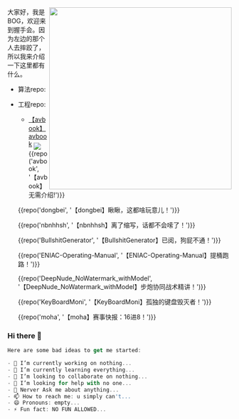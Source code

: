 
<img align='right' src='https://s3.bmp.ovh/imgs/2021/12/6b6236406ebd157d.jpg' width='410px'>
大家好，我是BOG，欢迎来到握手会。因为左边的那个人去摔跤了，所以我来介绍一下这里都有什么。

+ 算法repo:
+ 工程repo:

    - [【avbook】avbook](https://github.com/megatontech/avbook)
    <a href='https://github.com/megatontech/avbook'><img align='middle' src='https://unv-shield.librian.net/api/unv_shield?repo=RimoChan/Librian'></img></a>
    [![]()]()
    {{repo('avbook', '【avbook】无需介绍!')}}
    
    {{repo('dongbei', '【dongbei】瞅瞅，这都啥玩意儿！')}}
    
    {{repo('nbnhhsh', '【nbnhhsh】离了缩写，话都不会嗦了！')}}
    
    {{repo('BullshitGenerator', '【BullshitGenerator】已阅，狗屁不通！')}}
    
    {{repo('ENIAC-Operating-Manual', '【ENIAC-Operating-Manual】提桶跑路！')}}
    
    {{repo('DeepNude_NoWatermark_withModel', '【DeepNude_NoWatermark_withModel】步炮协同战术精讲！')}}
    
    {{repo('KeyBoardMoni', '【KeyBoardMoni】孤独的键盘毁灭者！')}}
    
    {{repo('moha', '【moha】赛事快报：16进8！')}}



### Hi there 👋
```javascript
Here are some bad ideas to get me started:

- 🔭 I’m currently working on nothing...
- 🌱 I’m currently learning everything...
- 👯 I’m looking to collaborate on nothing...
- 🤔 I’m looking for help with no one...
- 💬 Nerver Ask me about anything...
- 📫 How to reach me: u simply can't...
- 😄 Pronouns: empty...
- ⚡ Fun fact: NO FUN ALLOWED...
```
